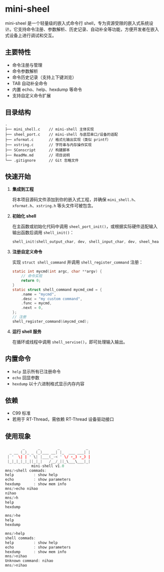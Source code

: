 # mini-sheel

mini-sheel 是一个轻量级的嵌入式命令行 shell，专为资源受限的嵌入式系统设计。它支持命令注册、参数解析、历史记录、自动补全等功能，方便开发者在嵌入式设备上进行调试和交互。

## 主要特性

- 命令注册与管理
- 命令参数解析
- 命令历史记录（支持上下键浏览）
- TAB 自动补全命令
- 内置 echo、help、hexdump 等命令
- 支持自定义命令扩展

## 目录结构

```
.
├── mini_shell.c    // mini-shell 主体实现
├── sheel_port.c    // mini-shell 与底层串口/设备的适配
├── xformat.c       // 格式化输出实现（类似 printf）
├── xstring.c       // 字符串与内存操作实现
├── SConscript      // 构建脚本
├── ReadMe.md       // 项目说明
└── .gitignore      // Git 忽略文件
```

## 快速开始

1. **集成到工程**

   将本项目源码文件添加到你的嵌入式工程，并确保 `mini_shell.h`、`xformat.h`、`xstring.h` 等头文件可被包含。

2. **初始化 shell**

   在主函数或初始化代码中调用 `sheel_port_init()`，或根据实际硬件适配输入输出函数后调用 `shell_init()`：

   ```c
   shell_init(shell_output_char, dev, shell_input_char, dev, sheel_headtag);
   ```

3. **注册自定义命令**

   实现 `struct shell_command` 并调用 `shell_register_command` 注册：

   ```c
   static int mycmd(int argc, char **argv) {
       // 命令实现
       return 0;
   }
   static struct shell_command mycmd_cmd = {
       .name = "mycmd",
       .desc = "my custom command",
       .func = mycmd,
       .next = 0,
   };
   // 注册
   shell_register_command(&mycmd_cmd);
   ```

4. **运行 shell 服务**

   在循环或线程中调用 `shell_servise()`，即可处理输入输出。

## 内置命令

- `help`      显示所有已注册命令
- `echo`      回显参数
- `hexdump`   以十六进制格式显示内存内容

## 依赖

- C99 标准
- 若用于 RT-Thread，需依赖 RT-Thread 设备驱动接口

## 使用现象

```c
        _      _        _            _
  _ __ (_)_ _ (_)___ __| |_  ___ ___| |
 | '  \| | ' \| |___(_-< ' \/ -_) -_) |
 |_|_|_|_|_||_|_|   /__/_||_\___\___|_|
            mini-shell v1.0
mns/>shell commads:
help         : show help
echo         : show parameters
hexdump      : show mem info
mns/>echo nihao
nihao
mns/>h
help
hexdump

mns/>he
help
hexdump

mns/>help
shell commads:
help         : show help
echo         : show parameters
hexdump      : show mem info
mns/>nihao
Unknown command: nihao
mns/>nihao
```

